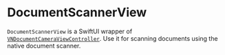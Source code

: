 # DocumentScannerView

`DocumentScannerView` is a SwiftUI wrapper of [`VNDocumentCameraViewController`](https://developer.apple.com/documentation/visionkit/vndocumentcameraviewcontroller). Use it for scanning documents using the native document scanner.
